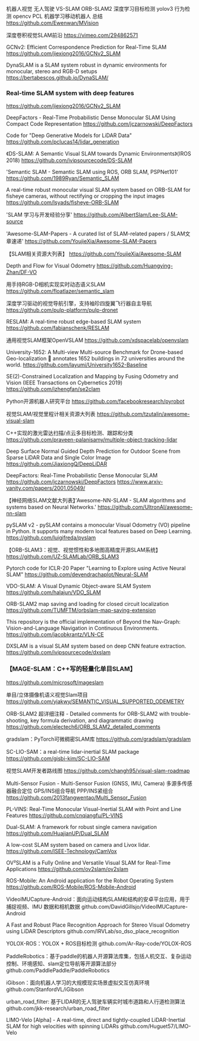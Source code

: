 机器人视觉 无人驾驶 VS-SLAM ORB-SLAM2 深度学习目标检测 yolov3 行为检测 opencv PCL 机器学习移动机器人 总结
https://github.com/Ewenwan/MVision

深度卷积视觉SLAM前沿
https://vimeo.com/294862571

GCNv2: Efficient Correspondence Prediction for Real-Time SLAM
https://github.com/jiexiong2016/GCNv2_SLAM

DynaSLAM is a SLAM system robust in dynamic environments for monocular, stereo and RGB-D setups https://bertabescos.github.io/DynaSLAM/

### Real-time SLAM system with deep features
https://github.com/jiexiong2016/GCNv2_SLAM

DeepFactors - Real-Time Probabilistic Dense Monocular SLAM Using Compact Code Representation
https://github.com/jczarnowski/DeepFactors

Code for "Deep Generative Models for LiDAR Data"
https://github.com/pclucas14/lidar_generation

《DS-SLAM: A Semantic Visual SLAM towards Dynamic Environments》(IROS 2018) 
https://github.com/ivipsourcecode/DS-SLAM

'Semantic SLAM - Semantic SLAM using ROS, ORB SLAM, PSPNet101' 
https://github.com/1989Ryan/Semantic_SLAM

A real-time robust monocular visual SLAM system based on ORB-SLAM for fisheye cameras, without rectifying or cropping the input images
https://github.com/lsyads/fisheye-ORB-SLAM

'SLAM 学习与开发经验分享'
https://github.com/AlbertSlam/Lee-SLAM-source

'Awesome-SLAM-Papers - A curated list of SLAM-related papers / SLAM文章速递' 
https://github.com/YoujieXia/Awesome-SLAM-Papers

【SLAM相关资源大列表】
https://github.com/YoujieXia/Awesome-SLAM

Depth and Flow for Visual Odometry
https://github.com/Huangying-Zhan/DF-VO

用手持RGB-D相机实现实时动态语义SLAM
https://github.com/floatlazer/semantic_slam

深度学习驱动的视觉导航引擎，支持袖珍四旋翼飞行器自主导航
https://github.com/pulp-platform/pulp-dronet

RESLAM: A real-time robust edge-based SLAM system
https://github.com/fabianschenk/RESLAM

通用视觉SLAM框架OpenVSLAM
https://github.com/xdspacelab/openvslam

University-1652: A Multi-view Multi-source Benchmark for Drone-based Geo-localization 🚁 annotates 1652 buildings in 72 universities around the world.
https://github.com/layumi/University1652-Baseline

SE(2)-Constrained Localization and Mapping by Fusing Odometry and Vision (IEEE Transactions on Cybernetics 2019) 
https://github.com/izhengfan/se2clam

Python开源机器人研究平台
https://github.com/facebookresearch/pyrobot

视觉SLAM/视觉里程计相关资源大列表
https://github.com/tzutalin/awesome-visual-slam

C++实现的激光雷达扫描/点云多目标检测、跟踪和分类
https://github.com/praveen-palanisamy/multiple-object-tracking-lidar

Deep Surface Normal Guided Depth Prediction for Outdoor Scene from Sparse LiDAR Data and Single Color Image
https://github.com/JiaxiongQ/DeepLiDAR

DeepFactors: Real-Time Probabilistic Dense Monocular SLAM
https://github.com/jczarnowski/DeepFactors https://www.arxiv-vanity.com/papers/2001.05049/

【神经网络SLAM文献大列表】’Awesome-NN-SLAM - SLAM algorithms and systems based on Neural Networks.'
https://github.com/UltronAI/awesome-nn-slam

pySLAM v2 - pySLAM contains a monocular Visual Odometry (VO) pipeline in Python. It supports many modern local features based on Deep Learning.
https://github.com/luigifreda/pyslam

【ORB-SLAM3：视觉、视觉惯性和多地图高精度开源SLAM系统】
https://github.com/UZ-SLAMLab/ORB_SLAM3

Pytorch code for ICLR-20 Paper "Learning to Explore using Active Neural SLAM"
https://github.com/devendrachaplot/Neural-SLAM

VDO-SLAM: A Visual Dynamic Object-aware SLAM System
https://github.com/halajun/VDO_SLAM

ORB-SLAM2 map saving and loading for closed circuit localization
https://github.com/TUMFTM/orbslam-map-saving-extension

This repository is the official implementation of Beyond the Nav-Graph: Vision-and-Language Navigation in Continuous Environments.
https://github.com/jacobkrantz/VLN-CE

DXSLAM is a visual SLAM system based on deep CNN feature extraction. 
https://github.com/ivipsourcecode/dxslam

### 【MAGE-SLAM：C++写的轻量化单目SLAM】
https://github.com/microsoft/mageslam

单目/立体摄像机语义视觉Slam项目
https://github.com/yiakwy/SEMANTIC_VISUAL_SUPPORTED_ODEMETRY

ORB-SLAM2 超详细注释 - Detailed comments for ORB-SLAM2 with trouble-shooting, key formula derivation, and diagrammatic drawing
https://github.com/electech6/ORB_SLAM2_detailed_comments

gradslam：PyTorch可微稠密SLAM库
https://github.com/gradslam/gradslam

SC-LIO-SAM：a real-time lidar-inertial SLAM package
https://github.com/gisbi-kim/SC-LIO-SAM

视觉SLAM开发者路线图
https://github.com/changh95/visual-slam-roadmap

Multi-Sensor Fusion - Multi-Sensor Fusion (GNSS, IMU, Camera) 多源多传感器融合定位 GPS/INS组合导航 PPP/INS紧组合
https://github.com/2013fangwentao/Multi_Sensor_Fusion

PL-VINS: Real-Time Monocular Visual-Inertial SLAM with Point and Line Features
https://github.com/cnqiangfu/PL-VINS

Dual-SLAM: A framework for robust single camera navigation
https://github.com/HuajianUP/Dual_SLAM

A low-cost SLAM system based on camera and Livox lidar.
https://github.com/ISEE-Technology/CamVox

OV²SLAM is a Fully Online and Versatile Visual SLAM for Real-Time Applications
https://github.com/ov2slam/ov2slam

ROS-Mobile: An Android application for the Robot Operating System
https://github.com/ROS-Mobile/ROS-Mobile-Android

VideoIMUCapture-Android：面向运动结构SLAM和结构的安卓平台应用，用于捕捉视频、IMU 数据和相机数据
github.com/DavidGillsjo/VideoIMUCapture-Android

A Fast and Robust Place Recognition Approach for Stereo Visual Odometry using LiDAR Descriptors
github.com/IRVLab/so_dso_place_recognition

YOLOX-ROS：YOLOX + ROS目标检测
github.com/Ar-Ray-code/YOLOX-ROS

PaddleRobotics：基于paddle的机器人开源算法库集，包括人机交互、复杂运动控制、环境感知、slam定位导航等开源算法部分
github.com/PaddlePaddle/PaddleRobotics

iGibson：面向机器人学习的大规模现实场景虚拟交互仿真环境 
github.com/StanfordVL/iGibson

urban_road_filter: 基于LIDAR的无人驾驶车辆实时城市道路和人行道检测算法
github.com/jkk-research/urban_road_filter

LIMO-Velo [Alpha] - A real-time, direct and tightly-coupled LiDAR-Inertial SLAM for high velocities with spinning LiDARs
github.com/Huguet57/LIMO-Velo
